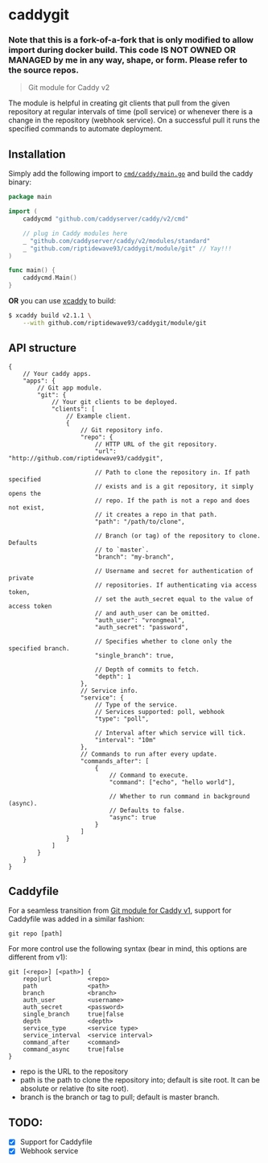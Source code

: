 # caddygit

### Note that this is a fork-of-a-fork that is only modified to allow import during docker build. This code IS NOT OWNED OR MANAGED by me in any way, shape, or form. Please refer to the source repos.

> Git module for Caddy v2

The module is helpful in creating git clients that pull from the given
repository at regular intervals of time (poll service) or whenever there
is a change in the repository (webhook service). On a successful pull
it runs the specified commands to automate deployment.

## Installation

Simply add the following import to
[`cmd/caddy/main.go`](https://github.com/caddyserver/caddy/blob/master/cmd/caddy/main.go)
and build the caddy binary:

```go
package main

import (
	caddycmd "github.com/caddyserver/caddy/v2/cmd"

	// plug in Caddy modules here
	_ "github.com/caddyserver/caddy/v2/modules/standard"
	_ "github.com/riptidewave93/caddygit/module/git" // Yay!!!
)

func main() {
	caddycmd.Main()
}
```

**OR** you can use [xcaddy](https://github.com/caddyserver/xcaddy) to build:

```bash
$ xcaddy build v2.1.1 \
    --with github.com/riptidewave93/caddygit/module/git
```

## API structure

```jsonc
{
    // Your caddy apps.
    "apps": {
        // Git app module.
        "git": {
            // Your git clients to be deployed.
            "clients": [
                // Example client.
                {
                    // Git repository info.
                    "repo": {
                        // HTTP URL of the git repository.
                        "url": "http://github.com/riptidewave93/caddygit",

                        // Path to clone the repository in. If path specified
                        // exists and is a git repository, it simply opens the
                        // repo. If the path is not a repo and does not exist,
                        // it creates a repo in that path.
                        "path": "/path/to/clone",

                        // Branch (or tag) of the repository to clone. Defaults
                        // to `master`.
                        "branch": "my-branch",

                        // Username and secret for authentication of private
                        // repositories. If authenticating via access token,
                        // set the auth_secret equal to the value of access token
                        // and auth_user can be omitted.
                        "auth_user": "vrongmeal",
                        "auth_secret": "password",

                        // Specifies whether to clone only the specified branch.
                        "single_branch": true,

                        // Depth of commits to fetch.
                        "depth": 1
                    },
                    // Service info.
                    "service": {
                        // Type of the service.
                        // Services supported: poll, webhook
                        "type": "poll",

                        // Interval after which service will tick.
                        "interval": "10m"
                    },
                    // Commands to run after every update.
                    "commands_after": [
                        {
                            // Command to execute.
                            "command": ["echo", "hello world"],

                            // Whether to run command in background (async).
                            // Defaults to false.
                            "async": true
                        }
                    ]
                }
            ]
        }
    }
}
```

## Caddyfile

For a seamless transition from [Git module for Caddy v1](https://github.com/abiosoft/caddy-git), support for Caddyfile was added in a similar fashion:

    git repo [path]

For more control use the following syntax (bear in mind, this options are different from v1):

    git [<repo>] [<path>] {
        repo|url          <repo>
        path              <path>
        branch            <branch>
        auth_user         <username>
        auth_secret       <password>
        single_branch     true|false
        depth             <depth>
        service_type      <service type>
        service_interval  <service interval>
        command_after     <command>
        command_async     true|false
    }

- repo is the URL to the repository
- path is the path to clone the repository into; default is site root. It can be absolute or relative (to site root).
- branch is the branch or tag to pull; default is master branch.

## TODO:

- [X] Support for Caddyfile
- [x] Webhook service
